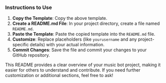 
### Instructions to Use

1. **Copy the Template**: Copy the above template.
2. **Create a README.md File**: In your project directory, create a file named `README.md`.
3. **Paste the Template**: Paste the copied template into the `README.md` file.
4. **Customize**: Replace placeholders (like `yourusername` and any project-specific details) with your actual information.
5. **Commit Changes**: Save the file and commit your changes to your GitHub repository.

This README provides a clear overview of your music bot project, making it easier for others to understand and contribute. If you need further customization or additional sections, feel free to ask!
